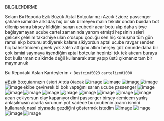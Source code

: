 BILGILENDIRME

Selam Bu Repoda Ezik Büzük Aptal Botçularınızı Azcık Ezicez
passenger şahane isiminde arkadaş hiç bir sik bilmeyen malın tekidir ondan bundan bot dilenip sonra
birşey bildiğini sanan ucubedir acar botu alıp daha siteye bağlayamayan ucube cartel zamanında yardım etmişti
hepsinin ssleri gelicek
gelelim takachiye ulan orosupu çocuğu sen hiç konuşma tüm gün ramal ekip botunu at diyerek
kafamı sikiyordun aptal ucube
ravgar senden hiç bahsetmicem gerek yok
zaten attığımı attım herşey göz önünde
daha bir çok ismini saymaya üşendiğim aptal botçular
hepinizi tek tek atıcam buraya
bot kullanmanız sikimde değil kullanarak atar yapıp üstü çıkmanız tam bir maymunluk

Bu Repodaki Aslan Kardeşlerim `♆ Bestcim#0023` `cartelizm#1000`

#Ezik Botçularınızın Ssleri Altda Olacak
![image](https://cdn.discordapp.com/attachments/1009804086293565501/1092733722303930449/tamamsahaneck.png)
![image](https://cdn.discordapp.com/attachments/1009804086293565501/1092733722576556082/Screenshot_2023-02-27-23-15-05-682_com.discord_1.png)
![image](https://cdn.discordapp.com/attachments/1009804086293565501/1092733722773700719/haydapasats.png)
![image](https://cdn.discordapp.com/attachments/1009804086293565501/1092733723025346601/takachibotss.png)
![image](https://cdn.discordapp.com/attachments/1009804086293565501/1092733723264434216/pasatyapmabole.png)
ekibe çevirerek bi bok yaptığını sanan ucube passenger
![image](https://cdn.discordapp.com/attachments/1009804086293565501/1092733723725807717/agabeeepasat.png)
![image](https://cdn.discordapp.com/attachments/1009804086293565501/1092733723922931802/olurolurpasat.png)
![image](https://cdn.discordapp.com/attachments/1009804086293565501/1092733752343547914/pasatciks.png)
![image](https://cdn.discordapp.com/attachments/1009804086293565501/1092733752909778984/onlybusines.png)
![image](https://cdn.discordapp.com/attachments/1009804086293565501/1092733752624545823/pasatcik2.png)
![image](https://cdn.discordapp.com/attachments/1009804086293565501/1092733833947910145/Screenshot_2023-04-04-12-08-28-453_com.discord.png)
![image](https://cdn.discordapp.com/attachments/1009804086293565501/1092733834715467787/Screenshot_2023-04-04-12-10-13-073_com.discord.png)
![image](https://cdn.discordapp.com/attachments/1009804086293565501/1092760210751369216/replitcipassenger.png)
![image](https://cdn.discordapp.com/attachments/1009804086293565501/1092760190417383525/aynenpasat.png)
acarı çekiyorsun olay kapanıyor dimi passenger birşey demicem yanlış anlaşılmasın acarla sorunum yok
sadece bu ucubenin acarın ismini kullanarak nasıl piyasada gezdiğini göstermek istedim
![image](https://camo.githubusercontent.com/bede5f123b0b0c484a085e5240d375435d87a0b2db4d0fd2b5e56819d3beeba0/68747470733a2f2f63646e2e646973636f72646170702e636f6d2f6174746163686d656e74732f313032353436353433363330323733373530392f313037353430373632313834343132333730392f70657373656e676572312e706e67)
![image](https://camo.githubusercontent.com/df4244dbc3b2a1cda9da53bca5ec494b5185b0723b84c8743e7a661216e322d1/68747470733a2f2f63646e2e646973636f72646170702e636f6d2f6174746163686d656e74732f313032353436353433363330323733373530392f313037353430383431383335303833373736302f6161616161616161612e706e67)
![image](https://camo.githubusercontent.com/6c908375ffed11de9ae94ba1a172674c2b7bf0a853d66c9bfca8a5ba67859658/68747470733a2f2f63646e2e646973636f72646170702e636f6d2f6174746163686d656e74732f313033353134323638303435333331363636392f313039323338373138363237333432333434302f74616b616368626f74697374656d652e706e67)
![image](https://camo.githubusercontent.com/0bb652279cd1e8e7deec6d53b27b3264dc944e27b6c848d22d1fb55903d39be1/68747470733a2f2f63646e2e646973636f72646170702e636f6d2f6174746163686d656e74732f313033353134323638303435333331363636392f313039323338373136363338383232343132302f74616b61636869626f746c61612e706e67)

